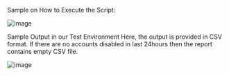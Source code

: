 Sample on How to Execute the Script: 

![image](https://user-images.githubusercontent.com/110298884/193493380-6167d25b-58e5-4ca5-8b46-3a2145dae540.png)



Sample Output in our Test Environment
Here, the output is provided in CSV format. If there are no accounts disabled in last 24hours then the report contains empty CSV file. 

![image](https://user-images.githubusercontent.com/110298884/193493443-02dbcf02-ecd3-4af9-8679-876afeae765d.png)


